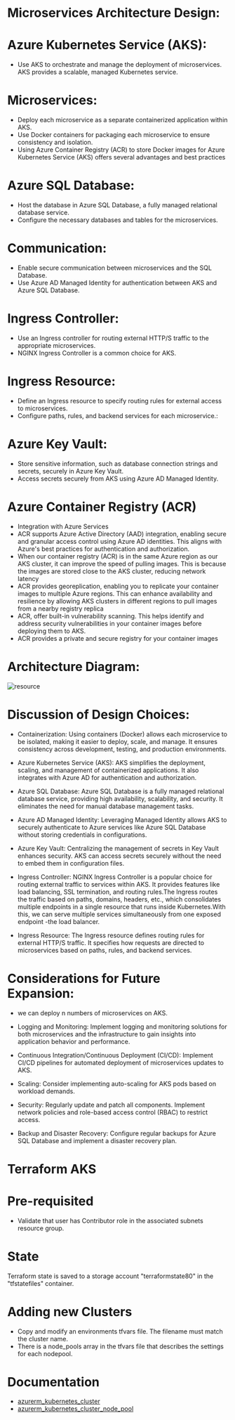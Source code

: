 
# Microservices Architecture Design:
# Azure Kubernetes Service (AKS):

- Use AKS to orchestrate and manage the deployment of microservices. AKS provides a scalable, managed Kubernetes service.
# Microservices:
- Deploy each microservice as a separate containerized application within AKS.
- Use Docker containers for packaging each microservice to ensure consistency and isolation.
- Using Azure Container Registry (ACR) to store Docker images for Azure Kubernetes Service (AKS) offers several advantages and best practices
# Azure SQL Database:
- Host the database in Azure SQL Database, a fully managed relational database service.
- Configure the necessary databases and tables for the microservices.
# Communication:

- Enable secure communication between microservices and the SQL Database.
- Use Azure AD Managed Identity for authentication between AKS and Azure SQL Database.
# Ingress Controller:

- Use an Ingress controller for routing external HTTP/S traffic to the appropriate microservices.
- NGINX Ingress Controller is a common choice for AKS.
# Ingress Resource:

- Define an Ingress resource to specify routing rules for external access to microservices.
- Configure paths, rules, and backend services for each microservice.:

# Azure Key Vault:

- Store sensitive information, such as database connection strings and secrets, securely in Azure Key Vault.
- Access secrets securely from AKS using Azure AD Managed Identity.
  
# Azure Container Registry (ACR) 
- Integration with Azure Services
- ACR supports Azure Active Directory (AAD) integration, enabling secure and granular access control using Azure AD identities. This aligns with Azure's best practices for authentication and authorization.
- When our container registry (ACR) is in the same Azure region as our AKS cluster, it can improve the speed of pulling images. This is because the images are stored close to the AKS cluster, reducing network latency
- ACR provides georeplication, enabling you to replicate your container images to multiple Azure regions. This can enhance availability and resilience by allowing AKS clusters in different regions to pull images from a nearby registry replica
- ACR, offer built-in vulnerability scanning. This helps identify and address security vulnerabilities in your container images before deploying them to AKS.
- ACR provides a private and secure registry for your container images
  
# Architecture Diagram:
![resource](https://github.com/anujdemo/dotnet-app/assets/85152703/b41849ac-ca59-477d-8a50-b91762215659)


# Discussion of Design Choices:
- Containerization: Using containers (Docker) allows each microservice to be isolated, making it easier to deploy, scale, and manage. It ensures consistency across development, testing, and production environments.

- Azure Kubernetes Service (AKS): AKS simplifies the deployment, scaling, and management of containerized applications. It also integrates with Azure AD for authentication and authorization.

- Azure SQL Database: Azure SQL Database is a fully managed relational database service, providing high availability, scalability, and security. It eliminates the need for manual database management tasks.

- Azure AD Managed Identity: Leveraging Managed Identity allows AKS to securely authenticate to Azure services like Azure SQL Database without storing credentials in configurations.

- Azure Key Vault: Centralizing the management of secrets in Key Vault enhances security. AKS can access secrets securely without the need to embed them in configuration files.

- Ingress Controller: NGINX Ingress Controller is a popular choice for routing external traffic to services within AKS. It provides features like load balancing, SSL termination, and routing rules.The Ingress routes the traffic based on paths, domains, headers, etc., which consolidates multiple endpoints in a single resource that runs inside Kubernetes.With this, we can serve multiple services simultaneously from one exposed endpoint -the load balancer.

- Ingress Resource: The Ingress resource defines routing rules for external HTTP/S traffic. It specifies how requests are directed to microservices based on paths, rules, and backend services.

# Considerations for Future Expansion:
- we can deploy n numbers of microservices on AKS.
- Logging and Monitoring: Implement logging and monitoring solutions for both microservices and the infrastructure to gain insights into application behavior and performance.

- Continuous Integration/Continuous Deployment (CI/CD): Implement CI/CD pipelines for automated deployment of microservices updates to AKS.

- Scaling: Consider implementing auto-scaling for AKS pods based on workload demands.

- Security: Regularly update and patch all components. Implement network policies and role-based access control (RBAC) to restrict access.

- Backup and Disaster Recovery: Configure regular backups for Azure SQL Database and implement a disaster recovery plan.



# Terraform AKS

# Pre-requisited
- Validate that user has Contributor role in the associated subnets resource group.

# State
Terraform state is saved to a storage account "terraformstate80" in the "tfstatefiles" container.

# Adding new Clusters
- Copy and modify an environments tfvars file. The filename must match the cluster name.
- There is a node_pools array in the tfvars file that describes the settings for each nodepool.
  

# Documentation
- [azurerm_kubernetes_cluster](https://registry.terraform.io/providers/hashicorp/azurerm/latest/docs/resources/kubernetes_cluster)
- [azurerm_kubernetes_cluster_node_pool](https://registry.terraform.io/providers/hashicorp/azurerm/latest/docs/resources/kubernetes_cluster_node_pool)
